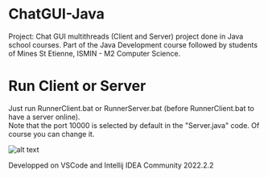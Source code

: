 # ChatGUI-Java
Project: Chat GUI multithreads (Client and Server) project done in Java school courses. Part of the Java Development course followed by students of Mines St Etienne, ISMIN - M2 Computer Science.

<h1>Run Client or Server</h1>

Just run RunnerClient.bat or RunnerServer.bat (before RunnerClient.bat to have a server online).  
Note that the port 10000 is selected by default in the "Server.java" code. Of course you can change it.  

![alt text](https://github.com/MohamedDiopGit/ChatGUI-Java/tree/master/img/chat_exampe.png?raw=true)  

Developped on VSCode and Intellij IDEA Community 2022.2.2
